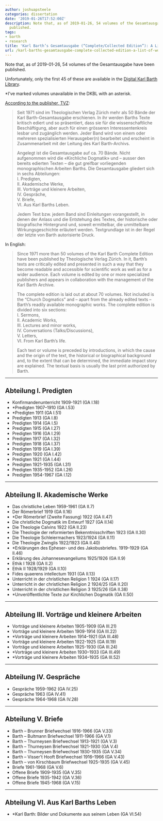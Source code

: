 ```yaml
---
author: joshuapsteele
categories: dissertation
date: '2019-01-26T17:52:00Z'
description: Note that, as of 2019-01-26, 54 volumes of the Gesamtausgabe have been
  published.
tags:
- barth
- research
title: 'Karl Barth’s Gesamtausgabe (“Complete/Collected Edition”): A List of Works'
url: /karl-barths-gesamtausgabe-complete-collected-edition-a-list-of-works/
---
```


Note that, as of 2019-01-26, 54 volumes of the Gesamtausgabe have been published.

Unfortunately, only the first 45 of these are available in the [Digital Karl Barth Library](https://dkbl.alexanderstreet.com/).

\*I’ve marked volumes unavailable in the DKBL with an asterisk.

[According to the publisher, TVZ](https://www.tvz-verlag.ch/reihe/karl-barth-gesamtausgabe-10/?page_id=1):

> Seit 1971 sind im Theologischen Verlag Zürich mehr als 50 Bände der Karl Barth-Gesamtausgabe erschienen. In ihr werden Barths Texte kritisch ediert und so präsentiert, dass sie für die wissenschaftliche Beschäftigung, aber auch für einen grösseren Interessentenkreis lesbar und zugänglich werden. Jeder Band wird von einem oder mehreren spezialisierten Herausgeber(n) bearbeitet und erscheint in Zusammenarbeit mit der Leitung des Karl Barth-Archivs.
> 
>  Angelegt ist die Gesamtausgabe auf ca. 70 Bände. Nicht aufgenommen wird die «Kirchliche Dogmatik» und – ausser den bereits edierten Texten – die gut greifbar vorliegenden monographischen Arbeiten Barths. Die Gesamtausgabe gliedert sich in sechs Abteilungen:  
>  I. Predigten,  
>  II. Akademische Werke,  
>  III. Vorträge und kleinere Arbeiten,  
>  IV. Gespräche,  
>  V. Briefe,  
>  VI. Aus Karl Barths Leben.
> 
>  Jedem Text bzw. jedem Band sind Einleitungen vorangestellt, in denen der Anlass und die Entstehung des Textes, der historische oder biografische Hintergrund und, soweit ermittelbar, die unmittelbare Wirkungsgeschichte erläutert werden. Textgrundlage ist in der Regel der letzte von Barth autorisierte Druck.

In English:

> Since 1971 more than 50 volumes of the Karl Barth Complete Edition have been published by Theologische Verlag Zürich. In it, Barth’s texts are critically edited and presented in such a way that they become readable and accessible for scientific work as well as for a wider audience. Each volume is edited by one or more specialized publishers and appears in collaboration with the management of the Karl Barth Archive.
> 
>  The complete edition is laid out at about 70 volumes. Not included is the “Church Dogmatics” and – apart from the already edited texts – Barth’s readily available monographic works. The complete edition is divided into six sections:  
>  I. Sermons,  
>  II. Academic Works,  
>  III. Lectures and minor works,  
>  IV. Conversations (Talks/Discussions),  
>  V. Letters,  
>  VI. From Karl Barth’s life.
> 
>  Each text or volume is preceded by introductions, in which the cause and the origin of the text, the historical or biographical background and, to the extent that can be determined, the immediate impact story are explained. The textual basis is usually the last print authorized by Barth.

---

## Abteilung I. Predigten

- Konfirmandenunterricht 1909-1921 (GA I.18)
- \*Predigten 1907–1910 (GA I.53)
- \*Predigten 1911 (GA I.51)
- Predigten 1913 (GA I.8)
- Predigten 1914 (GA I.5)
- Predigten 1915 (GA I.27)
- Predigten 1916 (GA I.29)
- Predigten 1917 (GA I.32)
- Predigten 1918 (GA I.37)
- Predigten 1919 (GA I.39)
- Predigten 1920 (GA I.42)
- Predigten 1921 (GA I.44)
- Predigten 1921-1935 (GA I.31)
- Predigten 1935-1952 (GA I.26)
- Predigten 1954-1967 (GA I.12)

---

## Abteilung II. Akademische Werke

- Das christliche Leben 1959-1961 (GA II.7)
- Der Römerbrief 1919 (GA II.16)
- \*Der Römerbrief (Zweite Fassung) 1922 (GA II.47)
- Die christliche Dogmatik im Entwurf 1927 (GA II.14)
- Die Theologie Calvins 1922 (GA II.23)
- Die Theologie der reformierten Bekenntnisschriften 1923 (GA II.30)
- Die Theologie Schleiermachers 1923/1924 (GA II.11)
- Die Theologie Zwinglis 1922/1923 (GA II.40)
- \*Erklärungen des Epheser- und des Jakobusbriefes. 1919–1929 (GA II.46)
- Erklärung des Johannesevangeliums 1925/1926 (GA II.9)
- Ethik I 1928 (GA II.2)
- Ethik II 1928/1929 (GA II.10)
- Fides quaerens intellectum 1931 (GA II.13)
- Unterricht in der christlichen Religion 1 1924 (GA II.17)
- Unterricht in der christlichen Religion 2 1924/25 (GA II.20)
- Unterricht in der christlichen Religion 3 1925/26 (GA II.38)
- \*Unveröffentlichte Texte zur Kirchlichen Dogmatik (GA II.50)

---

## Abteilung III. Vorträge und kleinere Arbeiten

- Vorträge und kleinere Arbeiten 1905-1909 (GA III.21)
- Vorträge und kleinere Arbeiten 1909-1914 (GA III.22)
- \*Vorträge und kleinere Arbeiten 1914–1921 (GA III.48)
- Vorträge und kleinere Arbeiten 1922-1925 (GA III.19)
- Vorträge und kleinere Arbeiten 1925-1930 (GA III.24)
- \*Vorträge und kleinere Arbeiten 1930–1933 (GA III.49)
- \*Vorträge und kleinere Arbeiten 1934–1935 (GA III.52)

---

## Abteilung IV. Gespräche

- Gespräche 1959-1962 (GA IV.25)
- Gespräche 1963 (GA IV.41)
- Gespräche 1964-1968 (GA IV.28)

---

## Abteilung V. Briefe

- Barth – Brunner Briefwechsel 1916-1966 (GA V.33)
- Barth – Bultmann Briefwechsel 1911-1966 (GA V.1)
- Barth – Thurneysen Briefwechsel 1913-1921 (GA V.3)
- Barth – Thurneysen Briefwechsel 1921-1930 (GA V.4)
- Barth – Thurneysen Briefwechsel 1930-1935 (GA V.34)
- Barth – Visser’t Hooft Briefwechsel 1916–1966 (GA V.43)
- Barth – von Kirschbaum Briefwechsel 1925-1935 (GA V.45)
- Briefe 1961-1968 (GA V.6)
- Offene Briefe 1909-1935 (GA V.35)
- Offene Briefe 1935-1942 (GA V.36)
- Offene Briefe 1945-1968 (GA V.15)

---

## Abteilung VI. Aus Karl Barths Leben

- \*Karl Barth: Bilder und Dokumente aus seinem Leben (GA VI.54)